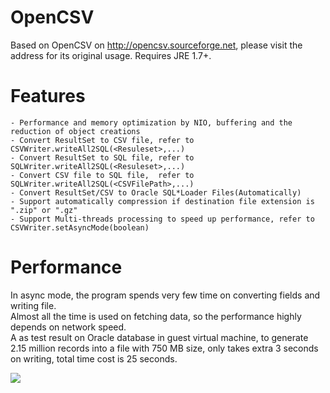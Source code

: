 # OpenCSV
Based on OpenCSV on http://opencsv.sourceforge.net, please visit the address for its original usage.
Requires JRE 1.7+.

# Features
    - Performance and memory optimization by NIO, buffering and the reduction of object creations
    - Convert ResultSet to CSV file, refer to CSVWriter.writeAll2SQL(<Resuleset>,...) 
    - Convert ResultSet to SQL file, refer to SQLWriter.writeAll2SQL(<Resuleset>,...) 
    - Convert CSV file to SQL file,  refer to SQLWriter.writeAll2SQL(<CSVFilePath>,...)
    - Convert ResultSet/CSV to Oracle SQL*Loader Files(Automatically)
    - Support automatically compression if destination file extension is ".zip" or ".gz"
    - Support Multi-threads processing to speed up performance, refer to CSVWriter.setAsyncMode(boolean) 

# Performance
In async mode, the program spends very few time on converting fields and writing file.<br/>
Almost all the time is used on fetching data, so the performance highly depends on network speed.<br/>
A as test result on Oracle database in guest virtual machine, to generate 2.15 million records into a file with 750 MB size, only takes extra 3 seconds on writing, total time cost is 25 seconds.<br/>

[drag]:https://raw.githubusercontent.com/hyee/OpenCSV/master/test/sshot.png
![][drag] 